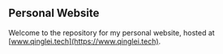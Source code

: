 ## Personal Website

Welcome to the repository for my personal website, hosted at [www.qinglei.tech](https://www.qinglei.tech).

